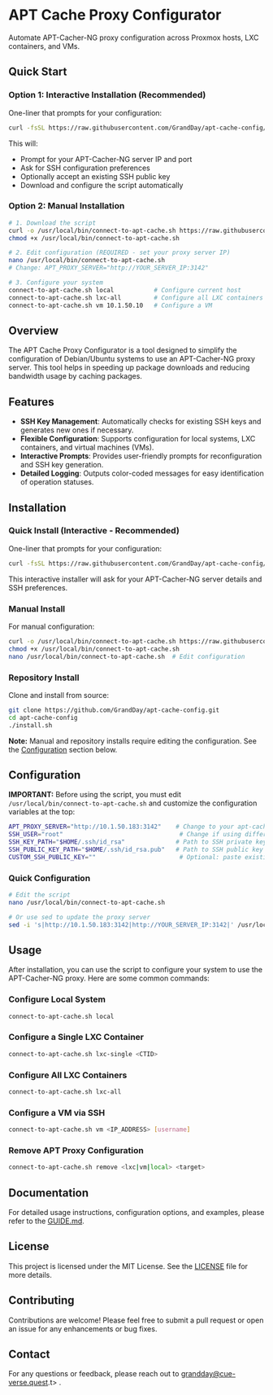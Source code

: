 # APT Cache Proxy Configurator

Automate APT-Cacher-NG proxy configuration across Proxmox hosts, LXC containers, and VMs.

## Quick Start

### Option 1: Interactive Installation (Recommended)

One-liner that prompts for your configuration:

```bash
curl -fsSL https://raw.githubusercontent.com/GrandDay/apt-cache-config/main/install-interactive.sh | bash
```

This will:

- Prompt for your APT-Cacher-NG server IP and port
- Ask for SSH configuration preferences
- Optionally accept an existing SSH public key
- Download and configure the script automatically

### Option 2: Manual Installation

```bash
# 1. Download the script
curl -o /usr/local/bin/connect-to-apt-cache.sh https://raw.githubusercontent.com/GrandDay/apt-cache-config/main/src/connect-to-apt-cache.sh
chmod +x /usr/local/bin/connect-to-apt-cache.sh

# 2. Edit configuration (REQUIRED - set your proxy server IP)
nano /usr/local/bin/connect-to-apt-cache.sh
# Change: APT_PROXY_SERVER="http://YOUR_SERVER_IP:3142"

# 3. Configure your system
connect-to-apt-cache.sh local           # Configure current host
connect-to-apt-cache.sh lxc-all         # Configure all LXC containers
connect-to-apt-cache.sh vm 10.1.50.10   # Configure a VM
```

## Overview

The APT Cache Proxy Configurator is a tool designed to simplify the configuration of Debian/Ubuntu systems to use an APT-Cacher-NG proxy server. This tool helps in speeding up package downloads and reducing bandwidth usage by caching packages.

## Features

- **SSH Key Management**: Automatically checks for existing SSH keys and generates new ones if necessary.
- **Flexible Configuration**: Supports configuration for local systems, LXC containers, and virtual machines (VMs).
- **Interactive Prompts**: Provides user-friendly prompts for reconfiguration and SSH key generation.
- **Detailed Logging**: Outputs color-coded messages for easy identification of operation statuses.

## Installation

### Quick Install (Interactive - Recommended)

One-liner that prompts for your configuration:

```bash
curl -fsSL https://raw.githubusercontent.com/GrandDay/apt-cache-config/main/install-interactive.sh | bash
```

This interactive installer will ask for your APT-Cacher-NG server details and SSH preferences.

### Manual Install

For manual configuration:

```bash
curl -o /usr/local/bin/connect-to-apt-cache.sh https://raw.githubusercontent.com/GrandDay/apt-cache-config/main/src/connect-to-apt-cache.sh
chmod +x /usr/local/bin/connect-to-apt-cache.sh
nano /usr/local/bin/connect-to-apt-cache.sh  # Edit configuration
```

### Repository Install

Clone and install from source:

```bash
git clone https://github.com/GrandDay/apt-cache-config.git
cd apt-cache-config
./install.sh
```

**Note:** Manual and repository installs require editing the configuration. See the [Configuration](#configuration) section below.

## Configuration

**IMPORTANT:** Before using the script, you must edit `/usr/local/bin/connect-to-apt-cache.sh` and customize the configuration variables at the top:

```bash
APT_PROXY_SERVER="http://10.1.50.183:3142"    # Change to your apt-cacher-ng server
SSH_USER="root"                                # Change if using different user
SSH_KEY_PATH="$HOME/.ssh/id_rsa"              # Path to SSH private key
SSH_PUBLIC_KEY_PATH="$HOME/.ssh/id_rsa.pub"   # Path to SSH public key
CUSTOM_SSH_PUBLIC_KEY=""                       # Optional: paste existing SSH public key
```

### Quick Configuration

```bash
# Edit the script
nano /usr/local/bin/connect-to-apt-cache.sh

# Or use sed to update the proxy server
sed -i 's|http://10.1.50.183:3142|http://YOUR_SERVER_IP:3142|' /usr/local/bin/connect-to-apt-cache.sh
```

## Usage

After installation, you can use the script to configure your system to use the APT-Cacher-NG proxy. Here are some common commands:

### Configure Local System

```bash
connect-to-apt-cache.sh local
```

### Configure a Single LXC Container

```bash
connect-to-apt-cache.sh lxc-single <CTID>
```

### Configure All LXC Containers

```bash
connect-to-apt-cache.sh lxc-all
```

### Configure a VM via SSH

```bash
connect-to-apt-cache.sh vm <IP_ADDRESS> [username]
```

### Remove APT Proxy Configuration

```bash
connect-to-apt-cache.sh remove <lxc|vm|local> <target>
```

## Documentation

For detailed usage instructions, configuration options, and examples, please refer to the [GUIDE.md](docs/GUIDE.md).

## License

This project is licensed under the MIT License. See the [LICENSE](LICENSE) file for more details.

## Contributing

Contributions are welcome! Please feel free to submit a pull request or open an issue for any enhancements or bug fixes.

## Contact

For any questions or feedback, please reach out to <grandday@cue-verse.quest>.t> .
